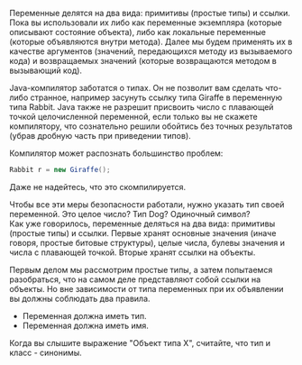 Переменные делятся на два вида: примитивы (простые типы) и ссылки.  
Пока вы использовали их либо как переменные экземпляра (которые описывают состояние объекта), либо как локальные переменные (которые объявляются внутри метода). Далее мы будем применять их в качестве аргументов (значений, передающихся методу из вызываемого кода) и возвращаемых значений (которые возвращаются методом в вызывающий код).


Java-компилятор заботатся о типах. Он не позволит вам сделать что-либо странное, например засунуть ссылку типа Giraffe в переменную типа Rabbit. Java также не разрешит присвоить число с плавающей точкой целочисленной переменной, если только вы не скажете компилятору, что сознательно решили обойтись без точных результатов (убрав дробную часть при приведении типов).

Компилятор может распознать большинство проблем:
```java
Rabbit r = new Giraffe();
```
Даже не надейтесь, что это скомпилируется.

Чтобы все эти меры безопасности работали, нужно указать тип своей переменной. Это целое число? Тип Dog? Одиночный символ?  
Как уже говорилось, переменные деляться на два вида: примитивы (простые типы) и ссылки. Первые хранят основные значения (иначе говоря, простые битовые структуры), целые числа, булевы значения и числа с плавающей точкой. Вторые хранят ссылки на объекты.

Первым делом мы рассмотрим простые типы, а затем попытаемся разобраться, что на самом деле представляют собой ссылки на объекты. Но вне зависимости от типа переменных при их объявлении вы должны соблюдать два правила.
- Переменная должна иметь тип.
- Переменная должна иметь имя.

Когда вы слышите выражение "Объект типа X", считайте, что тип и класс - синонимы.

